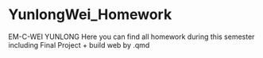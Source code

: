 # YunlongWei_Homework
 EM-C-WEI YUNLONG
Here you can find all homework during this semester including Final Project + build web by .qmd
